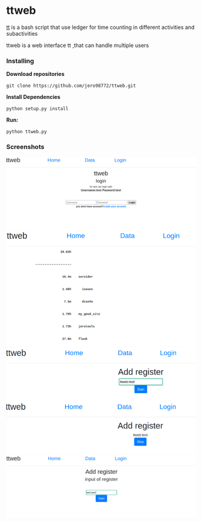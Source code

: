 # ttweb
[tt](https://github.com/son0p/scriptson0p/blob/main/bash/tt) is a bash script that use ledger for time counting in different activities and subactivities

ttweb is a web interface tt ,that can handle multiple users 
### Installing

**Download repositories**

    git clone https://github.com/jero98772/ttweb.git

**Install Dependencies**

    python setup.py install

**Run:**  

    python ttweb.py

### Screenshots
![](https://raw.githubusercontent.com/jero98772/ttweb/main/misc/Screenshots/1.png)
![](https://raw.githubusercontent.com/jero98772/ttweb/main/misc/Screenshots/2.png)
![](https://raw.githubusercontent.com/jero98772/ttweb/main/misc/Screenshots/3.png)
![](https://raw.githubusercontent.com/jero98772/ttweb/main/misc/Screenshots/4.png)
